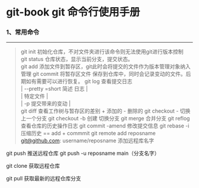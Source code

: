 # **git-book git 命令行使用手册**

### 1、常用命令
---
>git init 初始化仓库，不对文件夹进行该命令则无法使用git进行版本控制  
git status 仓库状态，显示当前分支，提交状态。  
git add 添加文件到暂存区，git此时会将提交的文件作为版本管理对象纳入管理
git commit  将暂存区文件 保存到仓库中，同时会记录变动的文件。后期如有需要可以进行恢复。
git log 查看提交日志  
    |    --pretty =short 简述 日志  |  
    |     特定文件          |  
    |    -p 提交带来的变动  |  
git diff 查看工作树与暂存区的差别 + 添加的 - 删除的
git checkout - 切换上一个分支
git checkout -b 创建 切换分支
git merge 合并分支
git reflog 查看仓库的历史操作日志
git commit -amend 修改提交信息
git rebase -i 压缩历史 == add + commmit
git remote add reposname git@github.com: username/reposname 添加远程库名字

git push 推送远程仓库 git push -u reposname main（分支名字）

git clone 获取远程仓库

git pull 获取最新的远程仓库分支